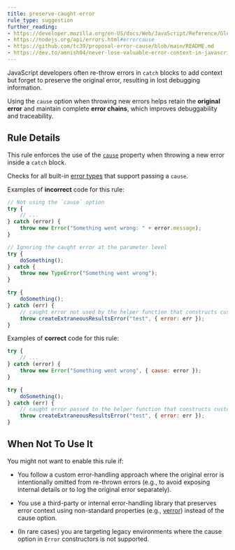 ```yaml
---
title: preserve-caught-error
rule_type: suggestion
further_reading:
- https://developer.mozilla.org/en-US/docs/Web/JavaScript/Reference/Global_Objects/Error/cause
- https://nodejs.org/api/errors.html#errorcause
- https://github.com/tc39/proposal-error-cause/blob/main/README.md
- https://dev.to/amnish04/never-lose-valuable-error-context-in-javascript-3aco
---
```


JavaScript developers often re-throw errors in `catch` blocks to add context but forget to preserve the original error, resulting in lost debugging information.

Using the `cause` option when throwing new errors helps retain the **original error** and maintain complete **error chains**, which improves debuggability and traceability.

## Rule Details

This rule enforces the use of the [`cause`](https://developer.mozilla.org/en-US/docs/Web/JavaScript/Reference/Global_Objects/Error/cause) property when throwing a new error inside a `catch` block.

Checks for all built-in [error types](https://github.com/microsoft/TypeScript/blob/main/src/lib/es2022.error.d.ts) that support passing a `cause`.

Examples of **incorrect** code for this rule:

```js
// Not using the `cause` option
try {
    // ...
} catch (error) {
    throw new Error("Something went wrong: " + error.message);
}

// Ignoring the caught error at the parameter level
try {
	doSomething();
} catch {
	throw new TypeError("Something went wrong");
}

try {
	doSomething();
} catch (err) {
	// caught error not used by the helper function that constructs custom errors.
	throw createExtraneousResultsError("test", { error: err });
}
```

Examples of **correct** code for this rule:

```js
try {
    // ...
} catch (error) {
    throw new Error("Something went wrong", { cause: error });
}

try {
	doSomething();
} catch (err) {
	// caught error passed to the helper function that constructs custom errors.
	throw createExtraneousResultsError("test", { error: err });
}
```


## When Not To Use It

You might not want to enable this rule if:

- You follow a custom error-handling approach where the original error is intentionally omitted from re-thrown errors (e.g., to avoid exposing internal details or to log the original error separately).

- You use a third-party or internal error-handling library that preserves error context using non-standard properties (e.g., [verror](https://www.npmjs.com/package/verror)) instead of the cause option.

- (In rare cases) you are targeting legacy environments where the cause option in `Error` constructors is not supported.
